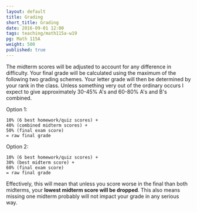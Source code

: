 ```yaml
---
layout: default
title: Grading
short_title: Grading
date: 2016-09-01 12:00
tags: teaching/math115a-w19
pg: Math 115A
weight: 500
published: true
---
```


The midterm scores will be adjusted to account for any difference in difficulty. Your final grade will be calculated using the maximum of the following two grading schemes. Your letter grade will then be determined by your rank in the class. Unless something very out of the ordinary occurs I expect to give approximately 30-45% A's and 60-80% A's and B's combined.

Option 1:

~~~
10% (6 best homework/quiz scores) +
40% (combined midterm scores) +
50% (final exam score)
= raw final grade
~~~

Option 2:

~~~
10% (6 best homework/quiz scores) +
30% (best midterm score) +
60% (final exam score)
= raw final grade
~~~

Effectively, this will mean that unless you score worse in the final than both midterms, your __lowest midterm score will be dropped__. This also means missing one midterm probably will not impact your grade in any serious way.
